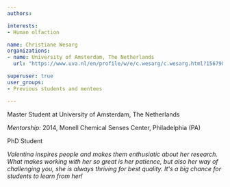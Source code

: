 ```yaml
---
authors:

interests:
- Human olfaction

name: Christiane Wesarg
organizations:
- name: University of Amsterdam, The Netherlands
  url: "https://www.uva.nl/en/profile/w/e/c.wesarg/c.wesarg.html?1567988169667"

superuser: true
user_groups:
- Previous students and mentees

---
```

Master Student at University of Amsterdam, The Netherlands

*Mentorship:*
2014, Monell Chemical Senses Center, Philadelphia (PA)


PhD Student

*Valentina inspires people and makes them enthusiatic about her research. What makes working with her so great is her patience, but also her way of challenging you, she is always thriving for best quality. It's a big chance for students to learn from her!*
